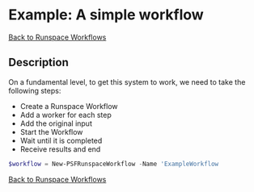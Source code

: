﻿# Example: A simple workflow

[Back to Runspace Workflows](../runspace-workflows.html)

## Description

On a fundamental level, to get this system to work, we need to take the following steps:

+ Create a Runspace Workflow
+ Add a worker for each step
+ Add the original input
+ Start the Workflow
+ Wait until it is completed
+ Receive results and end

```powershell
$workflow = New-PSFRunspaceWorkflow -Name 'ExampleWorkflow
```

[Back to Runspace Workflows](../runspace-workflows.html)